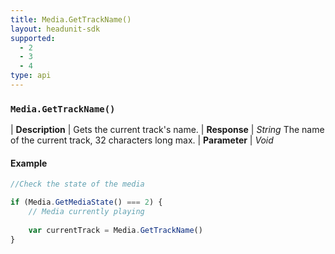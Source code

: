 ```yaml
---
title: Media.GetTrackName()
layout: headunit-sdk
supported:
  - 2
  - 3
  - 4
type: api
---
```


### `Media.GetTrackName()`

| **Description** | Gets the current track's name.
| **Response** | *String*  The name of the current track, 32 characters long max.
| **Parameter**   | *Void*

#### Example

```javascript
//Check the state of the media

if (Media.GetMediaState() === 2) {
	// Media currently playing
	
	var currentTrack = Media.GetTrackName()
}
```